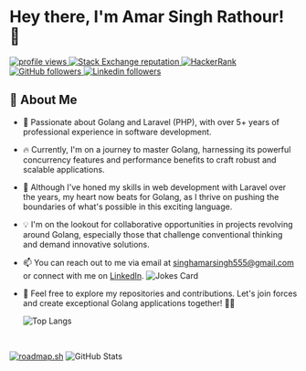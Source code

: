 # Hey there, I'm **Amar Singh Rathour**! 👋
<p align="left">
  <a href="https://github.com/amarsinghrathour/amarsinghrathour">
    <img src="https://komarev.com/ghpvc/?username=amarsinghrathour&color=red" alt="profile views" />
  </a>
  <a href="https://stackoverflow.com/users/12843006">
    <img alt="Stack Exchange reputation" src="https://img.shields.io/stackexchange/stackoverflow/r/12843006?color=orange&label=reputation&logo=stackoverflow">
  </a>
  <a href="https://www.hackerrank.com/Jarvismark2">
    <img alt="HackerRank" src="https://img.shields.io/badge/hackerrank-15+-green?color=green&logo=hackerrank">
  </a>
  
  <a href="https://github.com/amarsinghrathour?tab=followers">
    <img alt="GitHub followers" src="https://img.shields.io/github/followers/amarsinghrathour?color=yellow&logo=github">
  </a>
  <a href="https://www.linkedin.com/in/amar-singh-rathour">
    <img alt="Linkedin followers" src="https://img.shields.io/badge/followers-1K-blue?color=blue&logo=linkedin">
  </a>
 
</p>

## 🚀 About Me

- 🚀 Passionate about Golang and Laravel (PHP), with over 5+ years of professional experience in software development.

- 🔥 Currently, I'm on a journey to master Golang, harnessing its powerful concurrency features and performance benefits to craft robust and scalable applications.

- 💼 Although I've honed my skills in web development with Laravel over the years, my heart now beats for Golang, as I thrive on pushing the boundaries of what's possible in this exciting language.

- 💡 I'm on the lookout for collaborative opportunities in projects revolving around Golang, especially those that challenge conventional thinking and demand innovative solutions.

- 📫 You can reach out to me via email at singhamarsingh555@gmail.com or connect with me on [LinkedIn](https://www.linkedin.com/in/amar-singh-rathour/).
![Jokes Card](https://readme-jokes.vercel.app/api)
- 🌟 Feel free to explore my repositories and contributions. Let's join forces and create exceptional Golang applications together! 🚀✨
  </br>
 
  ![Top Langs](https://github-readme-stats.vercel.app/api/top-langs/?username=amarsinghrathour&layout=compact)
  
  </br>

[![roadmap.sh](https://roadmap.sh/card/wide/66ef0ef9e80161c4cbf4ba2f?variant=dark)](https://roadmap.sh)
![GitHub Stats](https://github-readme-stats.vercel.app/api?username=amarsinghrathour&show_icons=true&theme=radical)
<!---
Singh555/Singh555 is a ✨ special ✨ repository because its `README.md` (this file) appears on your GitHub profile.
You can click the Preview link to take a look at your changes.
--->
